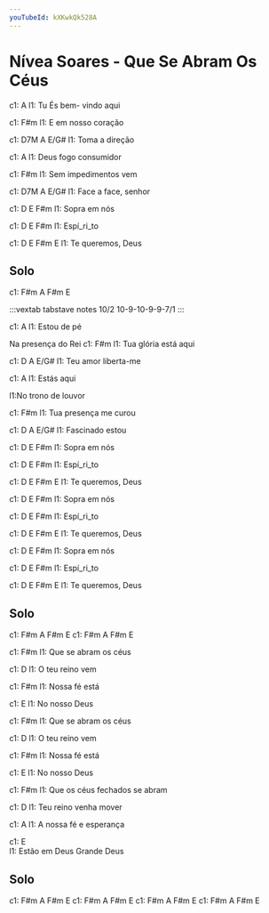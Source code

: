 ```yaml
---
youTubeId: kXKwkQk528A
---
```


# Nívea Soares - Que Se Abram Os Céus

c1:  A
l1: Tu És bem- vindo aqui

c1:                 F#m
l1: E em nosso coração

c1:  D7M        A   E/G#
l1: Toma a direção

c1:  A
l1: Deus fogo consumidor

c1:                   F#m
l1: Sem impedimentos vem

c1:         D7M      A  E/G#
l1: Face a face, senhor

c1:  D    E   F#m
l1: Sopra em nós

c1:    D  E  F#m
l1: Espí_ri_to

c1:  D   E F#m    E
l1: Te queremos, Deus

## Solo

c1:  F#m  A  F#m  E

:::vextab
tabstave
  notes 10/2 10-9-10-9-9-7/1
:::

c1:           A
l1: Estou de pé

Na presença do Rei
c1:                    F#m
l1: Tua glória está aqui

c1:       D         A  E/G#
l1: Teu amor liberta-me

c1:          A
l1: Estás aqui

l1:No trono de louvor

c1:                    F#m
l1: Tua presença me curou

c1:       D    A  E/G#
l1: Fascinado estou


c1:  D  E     F#m
l1: Sopra em nós

c1:    D  E  F#m
l1: Espí_ri_to

c1:  D   E F#m    E
l1: Te queremos, Deus

c1:  D  E     F#m
l1: Sopra em nós

c1:    D  E  F#m
l1: Espí_ri_to

c1:  D   E F#m    E
l1: Te queremos, Deus

c1:  D  E     F#m
l1: Sopra em nós

c1:    D  E  F#m
l1: Espí_ri_to

c1:  D   E F#m    E
l1: Te queremos, Deus

## Solo

c1:        F#m  A  F#m  E
c1:        F#m  A  F#m  E


c1:        F#m
l1: Que se abram os céus

c1:              D
l1: O teu reino vem

c1:             F#m
l1: Nossa fé está

c1:           E
l1: No nosso Deus

c1:        F#m
l1: Que se abram os céus

c1:              D
l1: O teu reino vem

c1:             F#m
l1: Nossa fé está

c1:           E
l1: No nosso Deus


c1:         F#m
l1: Que os céus fechados se abram

c1:      D
l1: Teu reino venha mover

c1:    A
l1: A nossa fé e esperança

c1:           E           
l1: Estão em Deus Grande Deus

## Solo
c1:        F#m  A  F#m  E
c1:        F#m  A  F#m  E
c1:        F#m  A  F#m  E
c1:        F#m  A  F#m  E
